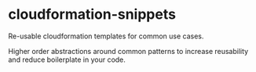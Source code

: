 # cloudformation-snippets

Re-usable cloudformation templates for common use cases.

Higher order abstractions around common patterns to increase reusability and reduce boilerplate in your code.